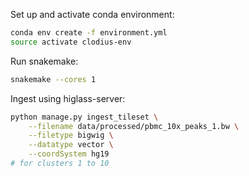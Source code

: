 Set up and activate conda environment:

```sh
conda env create -f environment.yml
source activate clodius-env
```

Run snakemake:

```sh
snakemake --cores 1
```

Ingest using higlass-server:

```sh
python manage.py ingest_tileset \
    --filename data/processed/pbmc_10x_peaks_1.bw \
    --filetype bigwig \
    --datatype vector \
    --coordSystem hg19
# for clusters 1 to 10
```